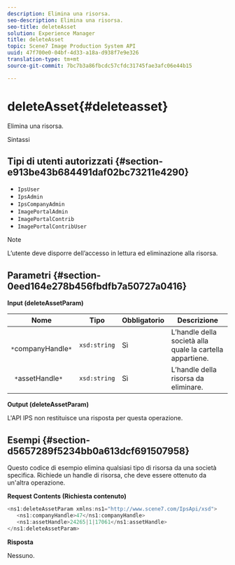 ```yaml
---
description: Elimina una risorsa.
seo-description: Elimina una risorsa.
seo-title: deleteAsset
solution: Experience Manager
title: deleteAsset
topic: Scene7 Image Production System API
uuid: 47f700e0-04bf-4d33-a18a-d938f7e9e326
translation-type: tm+mt
source-git-commit: 7bc7b3a86fbcdc57cfdc31745fae3afc06e44b15

---
```



# deleteAsset{#deleteasset}

Elimina una risorsa.

Sintassi

## Tipi di utenti autorizzati {#section-e913be43b684491daf02bc73211e4290}

* `IpsUser`
* `IpsAdmin`
* `IpsCompanyAdmin`
* `ImagePortalAdmin`
* `ImagePortalContrib`
* `ImagePortalContribUser`

>[!NOTE]
>
>L’utente deve disporre dell’accesso in lettura ed eliminazione alla risorsa.

## Parametri {#section-0eed164e278b456fbdfb7a50727a0416}

**Input (deleteAssetParam)**

| Nome | Tipo | Obbligatorio | Descrizione |
|---|---|---|---|
| ` *`companyHandle`*` | `xsd:string` | Sì | L’handle della società alla quale la cartella appartiene. |
| ` *`assetHandle`*` | `xsd:string` | Sì | L’handle della risorsa da eliminare. |

**Output (deleteAssetParam)**

L&#39;API IPS non restituisce una risposta per questa operazione.

## Esempi {#section-d5657289f5234bb0a613dcf691507958}

Questo codice di esempio elimina qualsiasi tipo di risorsa da una società specifica. Richiede un handle di risorsa, che deve essere ottenuto da un&#39;altra operazione.

**Request Contents (Richiesta contenuto)**

```java
<ns1:deleteAssetParam xmlns:ns1="http://www.scene7.com/IpsApi/xsd">
   <ns1:companyHandle>47</ns1:companyHandle>
   <ns1:assetHandle>24265|1|17061</ns1:assetHandle>
</ns1:deleteAssetParam>
```

**Risposta**

Nessuno.
